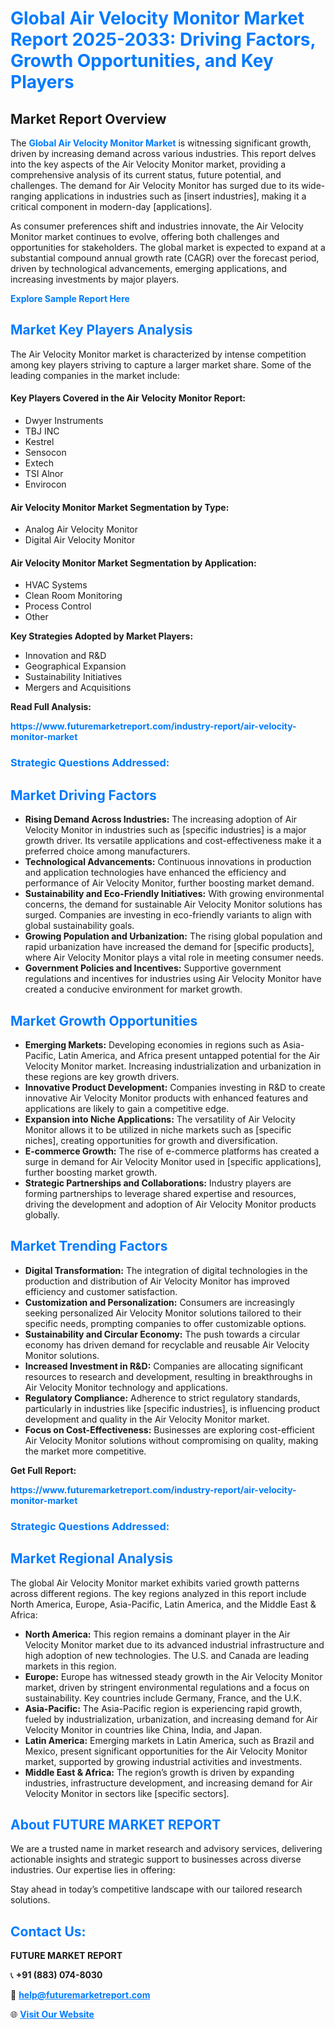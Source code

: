 <h1 style="color: #007BFF;">Global Air Velocity Monitor Market Report 2025-2033: Driving Factors, Growth Opportunities, and Key Players</h1>

<section id="overview">
<h2>Market Report Overview</h2>
<p>The <a href="https://www.futuremarketreport.com/industry-report/air-velocity-monitor-market" style="color: #007BFF; text-decoration: none;"><strong>Global Air Velocity Monitor Market</strong></a> is witnessing significant growth, driven by increasing demand across various industries. This report delves into the key aspects of the Air Velocity Monitor market, providing a comprehensive analysis of its current status, future potential, and challenges. The demand for Air Velocity Monitor has surged due to its wide-ranging applications in industries such as [insert industries], making it a critical component in modern-day [applications].</p>
<p>As consumer preferences shift and industries innovate, the Air Velocity Monitor market continues to evolve, offering both challenges and opportunities for stakeholders. The global market is expected to expand at a substantial compound annual growth rate (CAGR) over the forecast period, driven by technological advancements, emerging applications, and increasing investments by major players.</p>
</section>

<section id="overview">
<p><a href="https://www.futuremarketreport.com/request-sample/reportId=90116" style="color: #007BFF; text-decoration: none;"><strong>Explore Sample Report Here</strong></a></p>
</section>

<section id="key-players">
<h2 style="color: #007BFF;">Market Key Players Analysis</h2>
<p>The Air Velocity Monitor market is characterized by intense competition among key players striving to capture a larger market share. Some of the leading companies in the market include:</p>
<h4>Key Players Covered in the Air Velocity Monitor Report:</h4>
<ul><li>Dwyer Instruments</li><li>TBJ INC</li><li>Kestrel</li><li>Sensocon</li><li>Extech</li><li>TSI Alnor</li><li>Envirocon</li></ul>
<h4>Air Velocity Monitor Market Segmentation by Type:</h4>
<ul><li>Analog Air Velocity Monitor</li><li>Digital Air Velocity Monitor</li></ul>

<h4>Air Velocity Monitor Market Segmentation by Application:</h4>
<ul><li>HVAC Systems</li><li>Clean Room Monitoring</li><li>Process Control</li><li>Other</li></ul>
<p><strong>Key Strategies Adopted by Market Players:</strong></p>
<ul>
<li>Innovation and R&D</li>
<li>Geographical Expansion</li>
<li>Sustainability Initiatives</li>
<li>Mergers and Acquisitions</li>
</ul>
</section>

<section>
<p><strong>Read Full Analysis: </strong></p><a href="https://www.futuremarketreport.com/industry-report/air-velocity-monitor-market" style="color: #007BFF; text-decoration: none;"><strong>https://www.futuremarketreport.com/industry-report/air-velocity-monitor-market</strong></a>
<h3 style="color: #007BFF;">Strategic Questions Addressed:</h3>
</section>

<section id="driving-factors">
<h2 style="color: #007BFF;">Market Driving Factors</h2>
<ul>
<li><strong>Rising Demand Across Industries:</strong> The increasing adoption of Air Velocity Monitor in industries such as [specific industries] is a major growth driver. Its versatile applications and cost-effectiveness make it a preferred choice among manufacturers.</li>
<li><strong>Technological Advancements:</strong> Continuous innovations in production and application technologies have enhanced the efficiency and performance of Air Velocity Monitor, further boosting market demand.</li>
<li><strong>Sustainability and Eco-Friendly Initiatives:</strong> With growing environmental concerns, the demand for sustainable Air Velocity Monitor solutions has surged. Companies are investing in eco-friendly variants to align with global sustainability goals.</li>
<li><strong>Growing Population and Urbanization:</strong> The rising global population and rapid urbanization have increased the demand for [specific products], where Air Velocity Monitor plays a vital role in meeting consumer needs.</li>
<li><strong>Government Policies and Incentives:</strong> Supportive government regulations and incentives for industries using Air Velocity Monitor have created a conducive environment for market growth.</li>
</ul>
</section>

<section id="growth-opportunities">
<h2 style="color: #007BFF;">Market Growth Opportunities</h2>
<ul>
<li><strong>Emerging Markets:</strong> Developing economies in regions such as Asia-Pacific, Latin America, and Africa present untapped potential for the Air Velocity Monitor market. Increasing industrialization and urbanization in these regions are key growth drivers.</li>
<li><strong>Innovative Product Development:</strong> Companies investing in R&D to create innovative Air Velocity Monitor products with enhanced features and applications are likely to gain a competitive edge.</li>
<li><strong>Expansion into Niche Applications:</strong> The versatility of Air Velocity Monitor allows it to be utilized in niche markets such as [specific niches], creating opportunities for growth and diversification.</li>
<li><strong>E-commerce Growth:</strong> The rise of e-commerce platforms has created a surge in demand for Air Velocity Monitor used in [specific applications], further boosting market growth.</li>
<li><strong>Strategic Partnerships and Collaborations:</strong> Industry players are forming partnerships to leverage shared expertise and resources, driving the development and adoption of Air Velocity Monitor products globally.</li>
</ul>
</section>

<section id="trending-factors">
<h2 style="color: #007BFF;">Market Trending Factors</h2>
<ul>
<li><strong>Digital Transformation:</strong> The integration of digital technologies in the production and distribution of Air Velocity Monitor has improved efficiency and customer satisfaction.</li>
<li><strong>Customization and Personalization:</strong> Consumers are increasingly seeking personalized Air Velocity Monitor solutions tailored to their specific needs, prompting companies to offer customizable options.</li>
<li><strong>Sustainability and Circular Economy:</strong> The push towards a circular economy has driven demand for recyclable and reusable Air Velocity Monitor solutions.</li>
<li><strong>Increased Investment in R&D:</strong> Companies are allocating significant resources to research and development, resulting in breakthroughs in Air Velocity Monitor technology and applications.</li>
<li><strong>Regulatory Compliance:</strong> Adherence to strict regulatory standards, particularly in industries like [specific industries], is influencing product development and quality in the Air Velocity Monitor market.</li>
<li><strong>Focus on Cost-Effectiveness:</strong> Businesses are exploring cost-efficient Air Velocity Monitor solutions without compromising on quality, making the market more competitive.</li>
</ul>
</section>

<section>
<p><strong>Get Full Report: </strong></p><a href="https://www.futuremarketreport.com/industry-report/air-velocity-monitor-market" style="color: #007BFF; text-decoration: none;"><strong>https://www.futuremarketreport.com/industry-report/air-velocity-monitor-market</strong></a>
<h3 style="color: #007BFF;">Strategic Questions Addressed:</h3>
</section>


<section id="regional-analysis">
<h2 style="color: #007BFF;">Market Regional Analysis</h2>
<p>The global Air Velocity Monitor market exhibits varied growth patterns across different regions. The key regions analyzed in this report include North America, Europe, Asia-Pacific, Latin America, and the Middle East & Africa:</p>
<ul>
<li><strong>North America:</strong> This region remains a dominant player in the Air Velocity Monitor market due to its advanced industrial infrastructure and high adoption of new technologies. The U.S. and Canada are leading markets in this region.</li>
<li><strong>Europe:</strong> Europe has witnessed steady growth in the Air Velocity Monitor market, driven by stringent environmental regulations and a focus on sustainability. Key countries include Germany, France, and the U.K.</li>
<li><strong>Asia-Pacific:</strong> The Asia-Pacific region is experiencing rapid growth, fueled by industrialization, urbanization, and increasing demand for Air Velocity Monitor in countries like China, India, and Japan.</li>
<li><strong>Latin America:</strong> Emerging markets in Latin America, such as Brazil and Mexico, present significant opportunities for the Air Velocity Monitor market, supported by growing industrial activities and investments.</li>
<li><strong>Middle East & Africa:</strong> The region’s growth is driven by expanding industries, infrastructure development, and increasing demand for Air Velocity Monitor in sectors like [specific sectors].</li>
</ul>
</section>

<footer>
<h2 style="color: #007BFF;">About FUTURE MARKET REPORT</h2>
<p>We are a trusted name in market research and advisory services, delivering actionable insights and strategic support to businesses across diverse industries. Our expertise lies in offering:</p>

<p>Stay ahead in today’s competitive landscape with our tailored research solutions.</p>

<h2 style="color: #007BFF;">Contact Us:</h2>
<p><strong>FUTURE MARKET REPORT</strong></p>
<p>📞 <strong>+91 (883) 074-8030</strong></p>
<p>📧 <strong><a href="mailto:help@futuremarketreport.com" style="color: #007BFF;">help@futuremarketreport.com</a></strong></p>
<p>🌐 <strong><a href="https://www.futuremarketreport.com/" style="color: #007BFF;">Visit Our Website</a></strong></p>
</footer>